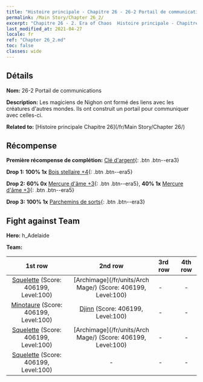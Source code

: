```yaml
---
title: "Histoire principale - Chapitre 26 - 26-2 Portail de communications"
permalink: /Main Story/Chapter 26_2/
excerpt: "Chapitre 26 - 2. Era of Chaos  Histoire principale - Chapitre 26_2. 26-2 Portail de communications"
last_modified_at: 2021-04-27
locale: fr
ref: "Chapter 26_2.md"
toc: false
classes: wide
---
```


## Détails

 **Nom:** 26-2 Portail de communications

 **Description:** Les magiciens de Nighon ont formé des liens avec les créatures d'autres mondes. Ils ont construit un portail pour communiquer avec celles-ci.

 **Related to:** [Histoire principale Chapitre 26](/fr/Main Story/Chapter 26/)

## Récompense

 **Première récompense de complétion:** [Clé d'argent](/ItemsFR/con_693/){: .btn .btn--era3}

 **Drop 1:** **100% 1x** [Bois stellaire +4](/ItemsFR/mat_90/){: .btn .btn--era5}

 **Drop 2:** **60% 0x** [Mercure d'âme +3](/ItemsFR/mat_84/){: .btn .btn--era5}, **40% 1x** [Mercure d'âme +3](/ItemsFR/mat_84/){: .btn .btn--era5}

 **Drop 3:** **100% 1x** [Parchemins de sorts](/ItemsFR/con_694/){: .btn .btn--era3}


## Fight against Team
 **Hero:** h_Adelaide

 **Team:**


  | 1st row | 2nd row | 3rd row | 4th row |
  |:----:|:----:|:----|:----:|
  | [Squelette](/fr/units/Skeleton/) (Score: 406199, Level:100)  | [Archimage](/fr/units/Arch Mage/) (Score: 406199, Level:100)  | - | - |
  | [Minotaure](/fr/units/Minotaur/) (Score: 406199, Level:100)  | [Djinn](/fr/units/Genie/) (Score: 406199, Level:100)  | - | - |
  | [Squelette](/fr/units/Skeleton/) (Score: 406199, Level:100)  | [Archimage](/fr/units/Arch Mage/) (Score: 406199, Level:100)  | - | - |
  | [Squelette](/fr/units/Skeleton/) (Score: 406199, Level:100)  | - | - | - |


